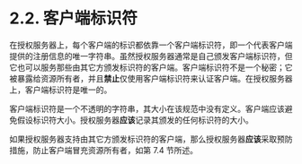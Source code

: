# 2.2. 客户端标识符

在授权服务器上，每个客户端的标识都依靠一个客户端标识符，即一个代表客户端提供的注册信息的唯一字符串。虽然授权服务器通常是自己颁发客户端标识符，但它也可以服务那些由其它方颁发标识符的客户端。客户端标识符不是一个秘密；它被暴露给资源所有者，并且**禁止**仅使用客户端标识符来认证客户端。在授权服务器上，客户端标识符是唯一的。

客户端标识符是一个不透明的字符串，其大小在该规范中没有定义。客户端应该避免假设标识符大小。授权服务器**应该**记录其颁发的任何标识符的大小。

如果授权服务器支持由其它方颁发标识符的客户端，那么授权服务器**应该**采取预防措施，防止客户端冒充资源所有者，如第 7.4 节所述。
